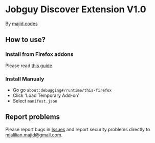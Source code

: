# Jobguy Discover Extension V1.0
By [majid.codes](https://majid.codes)

## How to use?
### Install from Firefox addons
Please read [this guide](https://majid.codes/jobguy-extension/).
### Install Manualy
* Go go `about:debugging#/runtime/this-firefox`
* Click 'Load Temporary Add-on'
* Select `manifest.json`

## Report problems
Please report bugs in [Issues](https://github.com/MajideND/jobguy-firefox-extension/issues) and report security problems directly to mjalilian.majid@gmail.com.
